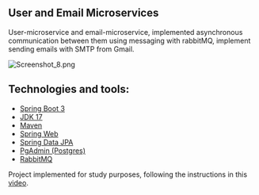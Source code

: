 ## User and Email Microservices

User-microservice and email-microservice, implemented asynchronous communication between them using messaging 
with rabbitMQ, implement sending emails with SMTP from Gmail.

![Screenshot_8.png](..%2F..%2F..%2FUsers%2FUser%2FDownloads%2FScreenshot_8.png)

## Technologies and tools:

- [Spring Boot 3](https://spring.io/projects/spring-boot)
- [JDK 17](https://www.oracle.com/java/technologies/javase/jdk17-readme-downloads.html)
- [Maven](https://docs.spring.io/spring-boot/docs/current/maven-plugin/reference/htmlsingle/)
- [Spring Web](https://docs.spring.io/spring-boot/docs/current/reference/html/web.html)
- [Spring Data JPA](https://spring.io/projects/spring-data-jpa)
- [PgAdmin (Postgres)](https://www.postgresql.org/)
- [RabbitMQ](https://www.rabbitmq.com/)

Project implemented for study purposes, following the instructions in this [video](https://www.youtube.com/watch?v=ZnECi2gatMs).